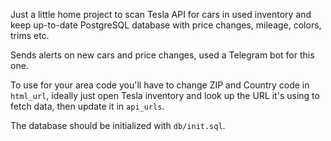 Just a little home project to scan Tesla API for cars in used inventory and keep up-to-date PostgreSQL database with price changes, mileage, colors, trims etc.

Sends alerts on new cars and price changes, used a Telegram bot for this one.

To use for your area code you'll have to change ZIP and Country code in `html_url`, ideally just open Tesla inventory and look up the URL it's using to fetch data, then update it in `api_urls`.

The database should be initialized with `db/init.sql`.
